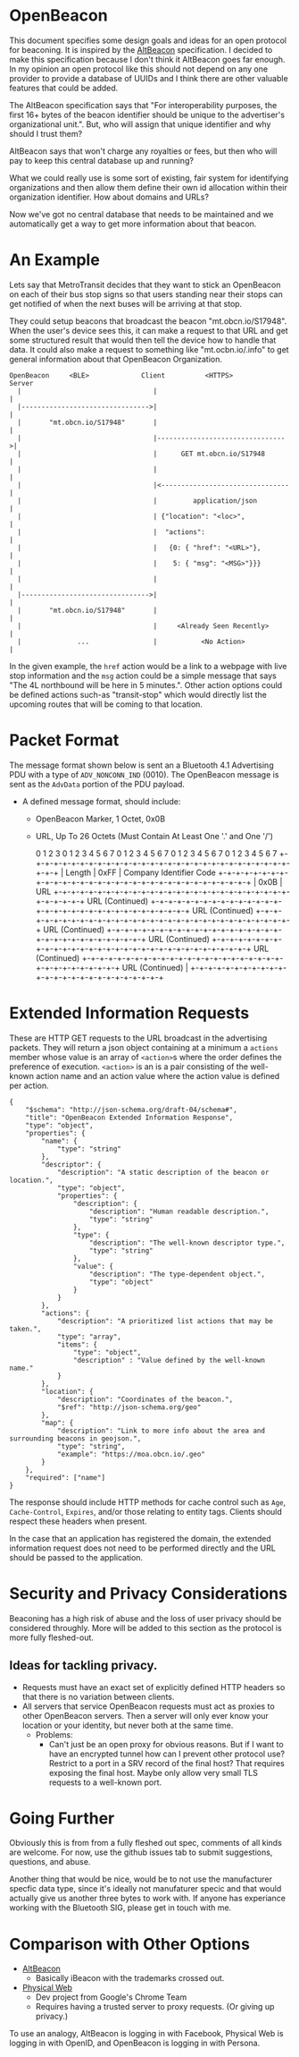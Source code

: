 # OpenBeacon

This document specifies some design goals and ideas for an open protocol for
beaconing. It is inspired by the [AltBeacon](http://altbeacon.org/)
specification. I decided to make this specification  because I don't think it
AltBeacon goes far enough. In my opinion an open protocol like this
should not depend on any one provider to provide a database of UUIDs and I think
there are other valuable features that could be added.

The AltBeacon specification says that "For interoperability purposes, the first
16+ bytes of the beacon identifier should be unique to the advertiser's
organizational unit.". But, who will assign that unique identifier and why
should I trust them?

AltBeacon says that won't charge any royalties or fees, but then who will pay to
keep this central database up and running?

What we could really use is some sort of existing, fair system for identifying
organizations and then allow them define their own id allocation within their
organization identifier. How about domains and URLs?

Now we've got no central database that needs to be maintained and we
automatically get a way to get more information about that beacon.

# An Example
Lets say that MetroTransit decides that they want to stick an OpenBeacon on each
of their bus stop signs so that users standing near their stops can get notified
of when the next buses will be arriving at that stop.

They could setup beacons that broadcast the beacon "mt.obcn.io/S17948". When the
user's device sees this, it can make a request to that URL and get some
structured result that would then tell the device how to handle that data. It
could also make a request to something like "mt.ocbn.io/.info" to get general
information about that OpenBeacon Organization.

    OpenBeacon     <BLE>             Client          <HTTPS>           Server
      |                                 |                                 |
      |-------------------------------->|                                 |
      |       "mt.obcn.io/S17948"       |                                 |
      |                                 |-------------------------------->|
      |                                 |      GET mt.obcn.io/S17948      |
      |                                 |                                 |
      |                                 |<--------------------------------|
      |                                 |         application/json        |
      |                                 | {"location": "<loc>",           |
      |                                 |  "actions":                     |
      |                                 |   {0: { "href": "<URL>"},       |
      |                                 |    5: { "msg": "<MSG>"}}}       |
      |                                 |                                 |
      |-------------------------------->|                                 |
      |       "mt.obcn.io/S17948"       |                                 |
      |                                 |     <Already Seen Recently>     |
      |              ...                |           <No Action>           |

In the given example, the `href` action would be a link to a webpage with live
stop information and the `msg` action could be a simple message that says "The
4L northbound will be here in 5 minutes.". Other action options could be defined
actions such-as "transit-stop" which would directly list the upcoming routes
that will be coming to that location.

# Packet Format

The message format shown below is sent an a Bluetooth 4.1 Advertising PDU with a
type of `ADV_NONCONN_IND` (0010). The OpenBeacon message is sent as the
`AdvData` portion of the PDU payload.

* A defined message format, should include:
  - OpenBeacon Marker, 1 Octet, 0x0B
  - URL, Up To 26 Octets (Must Contain At Least One '.' and One '/')


     0               1               2               3
     0 1 2 3 4 5 6 7 0 1 2 3 4 5 6 7 0 1 2 3 4 5 6 7 0 1 2 3 4 5 6 7 
    +-+-+-+-+-+-+-+-+-+-+-+-+-+-+-+-+-+-+-+-+-+-+-+-+-+-+-+-+-+-+-+-+
    |    Length     |     0xFF      |    Company Identifier Code
    +-+-+-+-+-+-+-+-+-+-+-+-+-+-+-+-+-+-+-+-+-+-+-+-+-+-+-+-+-+-+-+-+
    |     0x0B      |     URL 
    +-+-+-+-+-+-+-+-+-+-+-+-+-+-+-+-+-+-+-+-+-+-+-+-+-+-+-+-+-+-+-+-+
        URL (Continued)
    +-+-+-+-+-+-+-+-+-+-+-+-+-+-+-+-+-+-+-+-+-+-+-+-+-+-+-+-+-+-+-+-+
        URL (Continued)
    +-+-+-+-+-+-+-+-+-+-+-+-+-+-+-+-+-+-+-+-+-+-+-+-+-+-+-+-+-+-+-+-+
        URL (Continued)
    +-+-+-+-+-+-+-+-+-+-+-+-+-+-+-+-+-+-+-+-+-+-+-+-+-+-+-+-+-+-+-+-+
        URL (Continued)
    +-+-+-+-+-+-+-+-+-+-+-+-+-+-+-+-+-+-+-+-+-+-+-+-+-+-+-+-+-+-+-+-+
        URL (Continued)
    +-+-+-+-+-+-+-+-+-+-+-+-+-+-+-+-+-+-+-+-+-+-+-+-+-+-+-+-+-+-+-+-+
        URL (Continued)                               |
    +-+-+-+-+-+-+-+-+-+-+-+-+-+-+-+-+-+-+-+-+-+-+-+-+-+

# Extended Information Requests
These are HTTP GET requests to the URL broadcast in the advertising packets.
They will return a json object containing at a minimum a `actions` member whose
value is an array of `<action>`s where the order defines the preference of
execution. `<action>` is an is a pair consisting of the well-known action name
and an action value where the action value is defined per action.

    {
        "$schema": "http://json-schema.org/draft-04/schema#",
        "title": "OpenBeacon Extended Information Response",
        "type": "object",
        "properties": {
            "name": {
                "type": "string"
            },
            "descriptor": {
                "description": "A static description of the beacon or location.",
                "type": "object",
                "properties": {
                    "description": {
                        "description": "Human readable description.",
                        "type": "string"
                    },
                    "type": {
                        "description": "The well-known descriptor type.",
                        "type": "string"
                    },
                    "value": {
                        "description": "The type-dependent object.",
                        "type": "object"
                    }
                }
            },
            "actions": {
                "description": "A prioritized list actions that may be taken.",
                "type": "array",
                "items": {
                    "type": "object",
                    "description" : "Value defined by the well-known name."
                }
            },
            "location": {
                "description": "Coordinates of the beacon.",
                "$ref": "http://json-schema.org/geo"
            },
            "map": {
                "description": "Link to more info about the area and surrounding beacons in geojson.",
                "type": "string",
                "example": "https://moa.obcn.io/.geo"
            }
        },
        "required": ["name"]
    }

The response should include HTTP methods for cache control such as `Age`,
`Cache-Control`, `Expires`, and/or those relating to entity tags. Clients
should respect these headers when present.

In the case that an application has registered the domain, the extended
information request does not need to be performed directly and the URL should
be passed to the application.

# Security and Privacy Considerations
Beaconing has a high risk of abuse and the loss of user privacy should be
considered throughly. More will be added to this section as the protocol is
more fully fleshed-out.

## Ideas for tackling privacy.

* Requests must have an exact set of explicitly defined HTTP headers so that
  there is no variation between clients.
* All servers that service OpenBeacon requests must act as proxies to other
  OpenBeacon servers. Then a server will only ever know your location or your
  identity, but never both at the same time.
  - Problems:
    * Can't just be an open proxy for obvious reasons. But if I want to have an
      encrypted tunnel how can I prevent other protocol use? Restrict to a port
      in a SRV record of the final host? That requires exposing the final host.
      Maybe only allow very small TLS requests to a well-known port.

# Going Further
Obviously this is from from a fully fleshed out spec, comments of all kinds are
welcome. For now, use the github issues tab to submit suggestions, questions,
and abuse.

Another thing that would be nice, would be to not use the manufacturer specfic
data type, since it's ideally not manufaturer specic and that would actually
give us another three bytes to work with. If anyone has experiance working with
the Bluetooth SIG, please get in touch with me.

# Comparison with Other Options
* [AltBeacon](http://altbeacon.org/)
  - Basically iBeacon with the trademarks crossed out.
* [Physical Web](https://github.com/google/physical-web/)
  - Dev project from Google's Chrome Team
  - Requires having a trusted server to proxy requests. (Or giving up privacy.)

To use an analogy, AltBeacon is logging in with Facebook, Physical Web is logging in with OpenID, and OpenBeacon is logging in with Persona.
